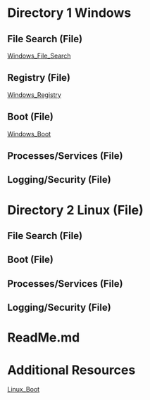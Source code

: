 # Directory 1 Windows

## File Search (File)
[Windows_File_Search](Windows/File_Search.md)
## Registry (File)
[Windows_Registry](Windows/Registry.md)
## Boot (File)
[Windows_Boot](Windows/Boot.md)
## Processes/Services (File)
## Logging/Security (File)
# Directory 2 Linux (File)

## File Search (File)
## Boot (File)
## Processes/Services (File)
## Logging/Security (File)

# ReadMe.md

# Additional Resources

  [Linux_Boot](Linux/Boot.md)
